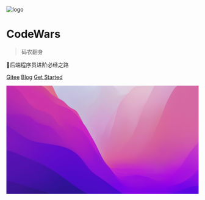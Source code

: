 ![logo](/_media/img/logo.svg ':size=18%')

# CodeWars

> 码农翻身

🔔后端程序员进阶必经之路

[Gitee](https://gitee.com/Ryan_ma?_blank)
[Blog](http://www.mryan.xyz/?_blank)
[Get Started](_sidebar.md)

<!-- background image -->
![](_media/img/bg2.jpg)
